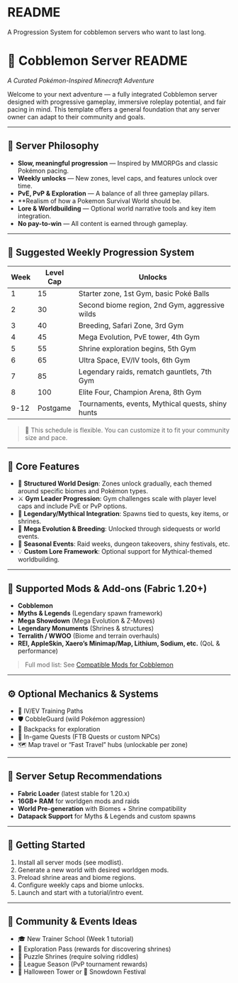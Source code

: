 # README
A Progression System for cobblemon servers who want to last long.
# 🌿 Cobblemon Server README  
*A Curated Pokémon-Inspired Minecraft Adventure*

Welcome to your next adventure — a fully integrated Cobblemon server designed with progressive gameplay, immersive roleplay potential, and fair pacing in mind. This template offers a general foundation that any server owner can adapt to their community and goals.

---

## 🎯 Server Philosophy

- **Slow, meaningful progression** — Inspired by MMORPGs and classic Pokémon pacing.
- **Weekly unlocks** — New zones, level caps, and features unlock over time.
- **PvE, PvP & Exploration** — A balance of all three gameplay pillars.
- **Realism of how a Pokemon Survival World should be.
- **Lore & Worldbuilding** — Optional world narrative tools and key item integration.
- **No pay-to-win** — All content is earned through gameplay.

---

## 📅 Suggested Weekly Progression System

| Week | Level Cap | Unlocks |
|------|-----------|---------|
| 1    | 15        | Starter zone, 1st Gym, basic Poké Balls |
| 2    | 30        | Second biome region, 2nd Gym, aggressive wilds |
| 3    | 40        | Breeding, Safari Zone, 3rd Gym |
| 4    | 45        | Mega Evolution, PvE tower, 4th Gym |
| 5    | 55        | Shrine exploration begins, 5th Gym |
| 6    | 65        | Ultra Space, EV/IV tools, 6th Gym |
| 7    | 85        | Legendary raids, rematch gauntlets, 7th Gym |
| 8    | 100       | Elite Four, Champion Arena, 8th Gym |
| 9-12 | Postgame  | Tournaments, events, Mythical quests, shiny hunts |

> 🧠 This schedule is flexible. You can customize it to fit your community size and pace.

---

## 🔧 Core Features

- 🧭 **Structured World Design**: Zones unlock gradually, each themed around specific biomes and Pokémon types.
- ⚔️ **Gym Leader Progression**: Gym challenges scale with player level caps and include PvE or PvP options.
- 🌌 **Legendary/Mythical Integration**: Spawns tied to quests, key items, or shrines.
- 🧬 **Mega Evolution & Breeding**: Unlocked through sidequests or world events.
- 🎁 **Seasonal Events**: Raid weeks, dungeon takeovers, shiny festivals, etc.
- 💡 **Custom Lore Framework**: Optional support for Mythical-themed worldbuilding.

---

## 🧩 Supported Mods & Add-ons (Fabric 1.20+)

- **Cobblemon**
- **Myths & Legends** (Legendary spawn framework)
- **Mega Showdown** (Mega Evolution & Z-Moves)
- **Legendary Monuments** (Shrines & structures)
- **Terralith / WWOO** (Biome and terrain overhauls)
- **REI, AppleSkin, Xaero’s Minimap/Map, Lithium, Sodium, etc.** (QoL & performance)

> Full mod list: See [Compatible Mods for Cobblemon](./Compatible_Mods_Cobblemon.md)

---

## ⚙️ Optional Mechanics & Systems

- 🧠 IV/EV Training Paths
- 🛡️ CobbleGuard (wild Pokémon aggression)
- 🎒 Backpacks for exploration
- 📜 In-game Quests (FTB Quests or custom NPCs)
- 🗺️ Map travel or “Fast Travel” hubs (unlockable per zone)

---

## 💾 Server Setup Recommendations

- **Fabric Loader** (latest stable for 1.20.x)
- **16GB+ RAM** for worldgen mods and raids
- **World Pre-generation** with Biomes + Shrine compatibility
- **Datapack Support** for Myths & Legends and custom spawns

---

## 🏁 Getting Started

1. Install all server mods (see modlist).
2. Generate a new world with desired worldgen mods.
3. Preload shrine areas and biome regions.
4. Configure weekly caps and biome unlocks.
5. Launch and start with a tutorial/intro event.

---

## 📣 Community & Events Ideas

- 🎓 New Trainer School (Week 1 tutorial)
- 🧭 Exploration Pass (rewards for discovering shrines)
- 🧩 Puzzle Shrines (require solving riddles)
- 🥇 League Season (PvP tournament rewards)
- 👻 Halloween Tower or 🎄 Snowdown Festival
